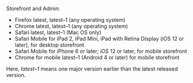 Storefront and Admin:

*  Firefox latest, latest&ndash;1 (any operating system)
*  Chrome latest, latest&ndash;1 (any operating system)
*  Safari latest, latest&ndash;1 (Mac OS only)
*  Safari Mobile for iPad 2, iPad Mini, iPad with Retina Display (iOS 12 or later), for desktop storefront
*  Safari Mobile for iPhone 6 or later; iOS 12 or later, for mobile storefront
*  Chrome for mobile latest&ndash;1 (Android 4 or later) for mobile storefront

Here, _latest&ndash;1_ means one major version earlier than the latest released version.
